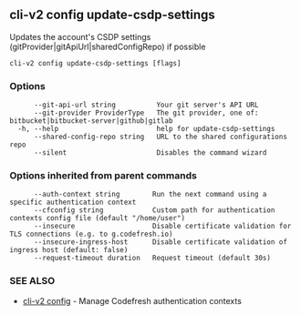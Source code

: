 ## cli-v2 config update-csdp-settings

Updates the account's CSDP settings (gitProvider|gitApiUrl|sharedConfigRepo) if possible

```
cli-v2 config update-csdp-settings [flags]
```

### Options

```
      --git-api-url string          Your git server's API URL
      --git-provider ProviderType   The git provider, one of: bitbucket|bitbucket-server|github|gitlab
  -h, --help                        help for update-csdp-settings
      --shared-config-repo string   URL to the shared configurations repo
      --silent                      Disables the command wizard
```

### Options inherited from parent commands

```
      --auth-context string        Run the next command using a specific authentication context
      --cfconfig string            Custom path for authentication contexts config file (default "/home/user")
      --insecure                   Disable certificate validation for TLS connections (e.g. to g.codefresh.io)
      --insecure-ingress-host      Disable certificate validation of ingress host (default: false)
      --request-timeout duration   Request timeout (default 30s)
```

### SEE ALSO

* [cli-v2 config](cli-v2_config.md)	 - Manage Codefresh authentication contexts

